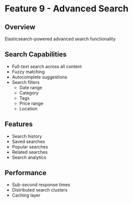 # Feature 9 - Advanced Search

## Overview
Elasticsearch-powered advanced search functionality

## Search Capabilities
- Full-text search across all content
- Fuzzy matching
- Autocomplete suggestions
- Search filters
  - Date range
  - Category
  - Tags
  - Price range
  - Location

## Features
- Search history
- Saved searches
- Popular searches
- Related searches
- Search analytics

## Performance
- Sub-second response times
- Distributed search clusters
- Caching layer